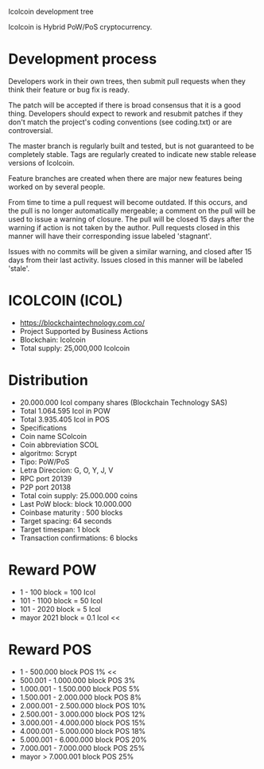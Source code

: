 
Icolcoin development tree

Icolcoin is Hybrid PoW/PoS cryptocurrency.

Development process
===========================

Developers work in their own trees, then submit pull requests when
they think their feature or bug fix is ready.

The patch will be accepted if there is broad consensus that it is a
good thing.  Developers should expect to rework and resubmit patches
if they don't match the project's coding conventions (see coding.txt)
or are controversial.

The master branch is regularly built and tested, but is not guaranteed
to be completely stable. Tags are regularly created to indicate new
stable release versions of Icolcoin.

Feature branches are created when there are major new features being
worked on by several people.

From time to time a pull request will become outdated. If this occurs, and
the pull is no longer automatically mergeable; a comment on the pull will
be used to issue a warning of closure. The pull will be closed 15 days
after the warning if action is not taken by the author. Pull requests closed
in this manner will have their corresponding issue labeled 'stagnant'.

Issues with no commits will be given a similar warning, and closed after
15 days from their last activity. Issues closed in this manner will be 
labeled 'stale'.

# ICOLCOIN (ICOL)
* https://blockchaintechnology.com.co/
* Project Supported by Business Actions
* Blockchain: Icolcoin
* Total supply: 25,000,000 Icolcoin

# Distribution
* 20.000.000 Icol company shares (Blockchain Technology SAS)
* Total 1.064.595 Icol in POW
* Total 3.935.405 Icol in POS
* Specifications
* Coin name SColcoin
* Coin abbreviation SCOL
* algoritmo: Scrypt
* Tipo: PoW/PoS
* Letra Direccion: G, O, Y, J, V
* RPC port 20139
* P2P port 20138
* Total coin supply: 25.000.000 coins
* Last PoW block: block 10.000.000
* Coinbase maturity : 500 blocks
* Target spacing: 64 seconds
* Target timespan: 1 block
* Transaction confirmations: 6 blocks

# Reward POW
* 1 - 100 block = 100 Icol
* 101 - 1100 block = 50 Icol
* 101 - 2020 block = 5 Icol
* mayor 2021 block = 0.1 Icol <<

# Reward POS
* 1 - 500.000 block POS 1% <<
* 500.001 - 1.000.000 block POS 3%
* 1.000.001 - 1.500.000 block POS 5%
* 1.500.001 - 2.000.000 block POS 8%
* 2.000.001 - 2.500.000 block POS 10%
* 2.500.001 - 3.000.000 block POS 12%
* 3.000.001 - 4.000.000 block POS 15%
* 4.000.001 - 5.000.000 block POS 18%
* 5.000.001 - 6.000.000 block POS 20%
* 7.000.001 - 7.000.000 block POS 25%
* mayor > 7.000.001 block POS 25%
